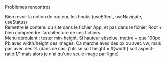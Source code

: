 Problèmes rencontrés

Bien revoir la notion de routeur, les hooks (useEffect, useNavigate, useStatus)
<br />
Remettre le contenu du site dans le fichier App, et pas dans le fichier Root + bien comprendre l'architecture de ces fichiers.
<br />
Menu déroulant : tester min-height. Si hauteur absolue, mettre + que 100px
<br />
Pb avec width/height des images. Ca marche avec des px ou avec vw, mais pas avec des % (dans ce cas, j'utilise soit height = #{width} soit aspect-ratio:1/1 mais alors je n'ai qu'une seule image par ligne)
